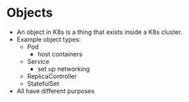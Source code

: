 # Objects

* An object in K8s is a thing that exists inside a K8s cluster.
* Example object types:
  - Pod
    - host containers
  - Service
    - set up networking
  - ReplicaController
  - StatefulSet
* All have different purposes
